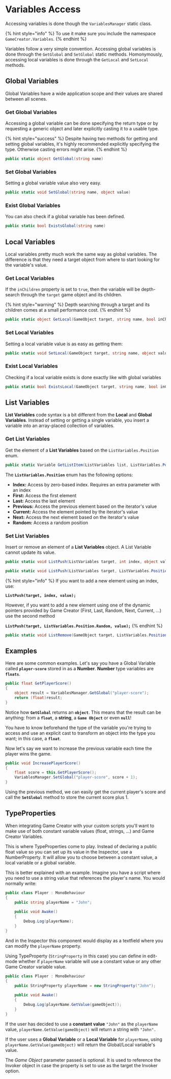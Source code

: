 # Variables Access

Accessing variables is done though the `VariablesManager` static class.

{% hint style="info" %}
To use it make sure you include the namespace `GameCreator.Variables`.
{% endhint %}

Variables follow a very simple convention. Accessing global variables is done through the `GetGlobal` and `SetGlobal` static methods. Homonymously, accessing local variables is done through the `GetLocal` and `SetLocal` methods.

## Global Variables

Global Variables have a wide application scope and their values are shared between all scenes.

### Get Global Variables

Accessing a global variable can be done specifying the return type or by requesting a generic object and later explicitly casting it to a usable type.

{% hint style="success" %}
Despite having two methods for getting and setting global variables, it's highly recommended  explicitly specifying the type. Otherwise casting errors might arise.
{% endhint %}

```csharp
public static object GetGlobal(string name)
```

### Set Global Variables

Setting a global variable value also very easy.

```csharp
public static void SetGlobal(string name, object value)
```

### Exist Global Variables

You can also check if a global variable has been defined.

```csharp
public static bool ExistsGlobal(string name)
```

## Local Variables

Local variables pretty much work the same way as global variables. The difference is that they need a target object from where to start looking for the variable's value.

### Get Local Variables

If the `inChildren` property is set to `true`, then the variable will be depth-search through the `target` game object and its children.

{% hint style="warning" %}
Depth searching through a target and its children comes at a small performance cost.
{% endhint %}

```csharp
public static object GetLocal(GameObject target, string name, bool inChildren = false)
```

### Set Local Variables

Setting a local variable value is as easy as getting them:

```csharp
public static void SetLocal(GameObject target, string name, object value, bool inChildren = false)
```

### Exist Local Variables

Checking if a local variable exists is done exactly like with global variables

```csharp
public static bool ExistsLocal(GameObject target, string name, bool inChildren = false)
```

## List Variables

**List Variables** code syntax is a bit different from the **Local** and **Global Variables**. Instead of setting or getting a single variable, you insert a variable into an array-placed collection of variables.

### Get List Variables

Get the element of a **List Variables** based on the `ListVariables.Position` enum.

```csharp
public static Variable GetListItem(ListVariables list, ListVariables.Position position, int index = 0)
```

The **`ListVariables.Position`**  enum has the following options:

* **Index:** Access by zero-based index. Requires an extra parameter with an index
* **First:** Access the first element
* **Last:** Access the last element
* **Previous:** Access the previous element based on the iterator's value
* **Current:** Access the element pointed by the iterator's value
* **Next:** Access the next element based on the iterator's value
* **Random:** Access a random position

### Set List Variables

Insert or remove an element of a **List Variables** object. A List Variable cannot update its value.

```csharp
public static void ListPush(ListVariables target, int index, object value)
```

```csharp
public static void ListPush(ListVariables target, ListVariables.Position position, object value)
```

{% hint style="info" %}
If you want to add a new element using an index, use:

**`ListPush(target, index, value);`**

However, if you want to add a new element using one of the dynamic pointers provided by Game Creator \(First, Last, Random, Next, Current, ...\) use the second method

**`ListPush(target, ListVariables.Position.Random, value);`**
{% endhint %}

```csharp
public static void ListRemove(GameObject target, ListVariables.Position position)
```

## Examples

Here are some common examples. Let's say you have a Global Variable called **`player-score`** stored in as a **Number**. **Number** type variables are **`floats`**.

```csharp
public float GetPlayerScore()
{
    object result = VariablesManager.GetGlobal("player-score");
    return (float)result;
}
```

Notice how **`GetGlobal`** returns an **`object`**. This means that the result can be anything: from a **`float`**, a **string**, a **`Game Object`** or even **`null`**!

You have to know beforehand the type of the variable you're trying to access and use an explicit cast to transform an object into the type you want; in this case, a **`float`**.

Now let's say we want to increase the previous variable each time the player wins the game.

```csharp
public void IncreasePlayerScore()
{
    float score = this.GetPlayerScore();
    VariablesManager.SetGlobal("player-score", score + 1);
}
```

Using the previous method, we can easily get the current player's score and call the **`SetGlobal`** method to store the current score plus 1.

## TypeProperties

When integrating Game Creator with your custom scripts you'll want to make use of both constant variable values \(float, strings, ...\) and Game Creator Variables. 

This is where TypeProperties come to play. Instead of declaring a public float value so you can set up its value in the Inspector, use a NumberProperty. It will allow you to choose between a constant value, a local variable or a global variable.

This is better explained with an example. Imagine you have a script where you need to use a string value that references the player's name. You would normally write:

```csharp
public class Player : MonoBehaviour
{
    public string playerName = "John";
    
    public void Awake()
    {
        Debug.Log(playerName);
    }
}
```

And in the Inspector this component would display as a textfield where you can modify the `playerName` property.

Using TypeProperty \(`StringProperty` in this case\) you can define in edit-mode whether if `playerName` variable will use a constant value or any other Game Creator variable value.

```csharp
public class Player : MonoBehaviour
{
    public StringProperty playerName = new StringProperty("John");
    
    public void Awake()
    {
        Debug.Log(playerName.GetValue(gameObject));
    }
}
```

If the user has decided to use a **constant value** `"John"` as the `playerName` value, `playerName.GetValue(gameObject)` will return a string with `"John".` 

If the user uses a **Global Variable** or a **Local Variable** for `playerName`, using `playerName.GetValue(gameObject)` will return the Global/Local variable's value.

The _Game Object_ parameter passed is optional. It is used to reference the Invoker object in case the property is set to use as the target the Invoker option.

